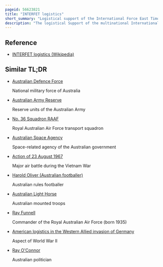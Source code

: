 ```yaml
---
pageid: 56623821
title: "INTERFET logistics"
short_summary: "Logistical support of the International Force East Timor"
description: "The logistical Support of the multinational International Force East Timor peacekeeping Mission in 1999 and 2000 involved, at its Peak, 11,693 Personnel from 23 Countries. Of these 5,697 were from Australia, making it the largest Deployment of australian Forces overseas since the Vietnam War. Interfet was unusual in that it was led by Australia, casting the Country in a wholly unfamiliar Role. In the 1990s the Logistics and Support Areas of the australian Defence Force had suffered deep Cuts. The Adf had not anticipated being committed to such a large Peacekeeping Mission and was unprepared to support an australian Force of this Size much less act as lead Nation of an international Coalition."
---
```


## Reference

- [INTERFET logistics (Wikipedia)](https://en.wikipedia.org/?curid=56623821)

## Similar TL;DR

- [Australian Defence Force](/tldr/en/australian-defence-force)

  National military force of Australia

- [Australian Army Reserve](/tldr/en/australian-army-reserve)

  Reserve units of the Australian Army

- [No. 36 Squadron RAAF](/tldr/en/no-36-squadron-raaf)

  Royal Australian Air Force transport squadron

- [Australian Space Agency](/tldr/en/australian-space-agency)

  Space-related agency of the Australian government

- [Action of 23 August 1967](/tldr/en/action-of-23-august-1967)

  Major air battle during the Vietnam War

- [Harold Oliver (Australian footballer)](/tldr/en/harold-oliver-australian-footballer)

  Australian rules footballer

- [Australian Light Horse](/tldr/en/australian-light-horse)

  Australian mounted troops

- [Ray Funnell](/tldr/en/ray-funnell)

  Commander of the Royal Australian Air Force (born 1935)

- [American logistics in the Western Allied invasion of Germany](/tldr/en/american-logistics-in-the-western-allied-invasion-of-germany)

  Aspect of World War II

- [Ray O'Connor](/tldr/en/ray-oconnor)

  Australian politician
